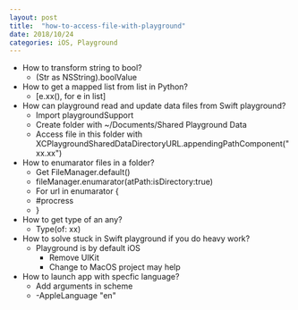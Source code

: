 ```yaml
---
layout: post
title:  "how-to-access-file-with-playground"
date: 2018/10/24
categories: iOS, Playground
---
```

* How to transform string to bool?
	* (Str as NSString).boolValue
* How to get a mapped list from list in Python?
	* [e.xx(), for e in list]
* How can playground read and update data files from Swift playground?
	* Import playgroundSupport
	* Create folder with ~/Documents/Shared Playground Data
	* Access file in this folder with XCPlaygroundSharedDataDirectoryURL.appendingPathComponent("xx.xx")
* How to enumarator files in a folder?
	* Get FileManager.default()
	* fileManager.enumarator(atPath:isDirectory:true)
	* For url in enumarator {
	* #procress
	* }
* How to get type of an any?
	* Type(of: xx)
* How to solve stuck in Swift playground if you do heavy work?
	* Playground is by default iOS
		* Remove UIKit
		* Change to MacOS project may help
* How to launch app with specfic language?
	* Add arguments in scheme
	* -AppleLanguage "en"
